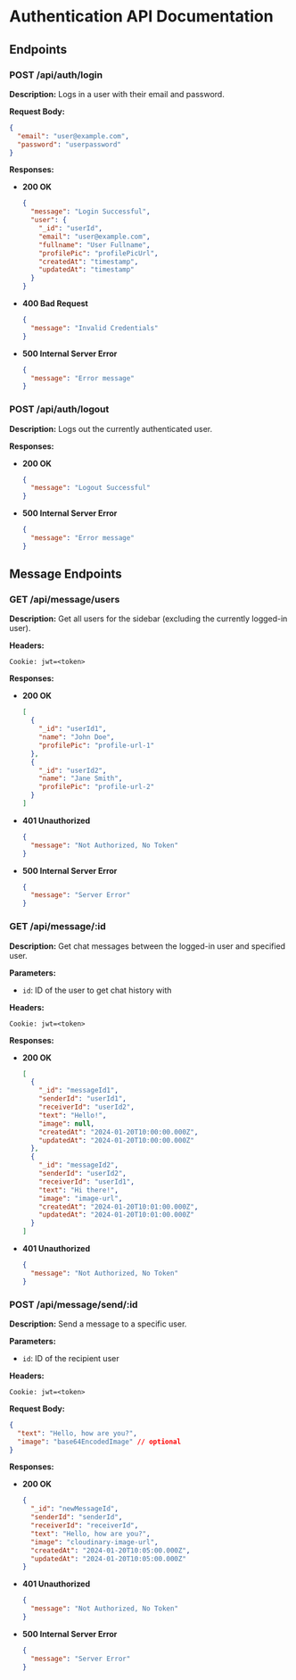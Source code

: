 # Authentication API Documentation

## Endpoints

### POST /api/auth/login

**Description:**
Logs in a user with their email and password.

**Request Body:**
```json
{
  "email": "user@example.com",
  "password": "userpassword"
}
```

**Responses:**

- **200 OK**
  ```json
  {
    "message": "Login Successful",
    "user": {
      "_id": "userId",
      "email": "user@example.com",
      "fullname": "User Fullname",
      "profilePic": "profilePicUrl",
      "createdAt": "timestamp",
      "updatedAt": "timestamp"
    }
  }
  ```

- **400 Bad Request**
  ```json
  {
    "message": "Invalid Credentials"
  }
  ```

- **500 Internal Server Error**
  ```json
  {
    "message": "Error message"
  }
  ```

### POST /api/auth/logout

**Description:**
Logs out the currently authenticated user.

**Responses:**

- **200 OK**
  ```json
  {
    "message": "Logout Successful"
  }
  ```

- **500 Internal Server Error**
  ```json
  {
    "message": "Error message"
  }
  ```

## Message Endpoints

### GET /api/message/users

**Description:**
Get all users for the sidebar (excluding the currently logged-in user).

**Headers:**
```
Cookie: jwt=<token>
```

**Responses:**

- **200 OK**
  ```json
  [
    {
      "_id": "userId1",
      "name": "John Doe",
      "profilePic": "profile-url-1"
    },
    {
      "_id": "userId2",
      "name": "Jane Smith",
      "profilePic": "profile-url-2"
    }
  ]
  ```

- **401 Unauthorized**
  ```json
  {
    "message": "Not Authorized, No Token"
  }
  ```

- **500 Internal Server Error**
  ```json
  {
    "message": "Server Error"
  }
  ```

### GET /api/message/:id

**Description:**
Get chat messages between the logged-in user and specified user.

**Parameters:**
- `id`: ID of the user to get chat history with

**Headers:**
```
Cookie: jwt=<token>
```

**Responses:**

- **200 OK**
  ```json
  [
    {
      "_id": "messageId1",
      "senderId": "userId1",
      "receiverId": "userId2",
      "text": "Hello!",
      "image": null,
      "createdAt": "2024-01-20T10:00:00.000Z",
      "updatedAt": "2024-01-20T10:00:00.000Z"
    },
    {
      "_id": "messageId2",
      "senderId": "userId2",
      "receiverId": "userId1",
      "text": "Hi there!",
      "image": "image-url",
      "createdAt": "2024-01-20T10:01:00.000Z",
      "updatedAt": "2024-01-20T10:01:00.000Z"
    }
  ]
  ```

- **401 Unauthorized**
  ```json
  {
    "message": "Not Authorized, No Token"
  }
  ```

### POST /api/message/send/:id

**Description:**
Send a message to a specific user.

**Parameters:**
- `id`: ID of the recipient user

**Headers:**
```
Cookie: jwt=<token>
```

**Request Body:**
```json
{
  "text": "Hello, how are you?",
  "image": "base64EncodedImage" // optional
}
```

**Responses:**

- **200 OK**
  ```json
  {
    "_id": "newMessageId",
    "senderId": "senderId",
    "receiverId": "receiverId",
    "text": "Hello, how are you?",
    "image": "cloudinary-image-url",
    "createdAt": "2024-01-20T10:05:00.000Z",
    "updatedAt": "2024-01-20T10:05:00.000Z"
  }
  ```

- **401 Unauthorized**
  ```json
  {
    "message": "Not Authorized, No Token"
  }
  ```

- **500 Internal Server Error**
  ```json
  {
    "message": "Server Error"
  }
  ```